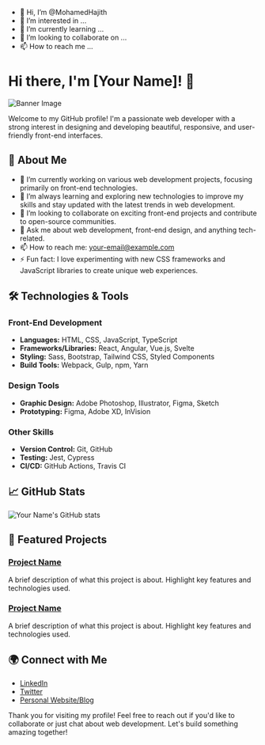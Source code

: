 - 👋 Hi, I’m @MohamedHajith
- 👀 I’m interested in ...
- 🌱 I’m currently learning ...
- 💞️ I’m looking to collaborate on ...
- 📫 How to reach me ...

<!---
MohamedHajith/MohamedHajith is a ✨ special ✨ repository because its `README.md` (this file) appears on your GitHub profile.
You can click the Preview link to take a look at your changes.
--->

# Hi there, I'm [Your Name]! 👋

![Banner Image](https://yourimageurl.com/banner.jpg)

Welcome to my GitHub profile! I'm a passionate web developer with a strong interest in designing and developing beautiful, responsive, and user-friendly front-end interfaces.

## 🚀 About Me

- 🔭 I’m currently working on various web development projects, focusing primarily on front-end technologies.
- 🌱 I’m always learning and exploring new technologies to improve my skills and stay updated with the latest trends in web development.
- 👯 I’m looking to collaborate on exciting front-end projects and contribute to open-source communities.
- 💬 Ask me about web development, front-end design, and anything tech-related.
- 📫 How to reach me: [your-email@example.com](mailto:your-email@example.com)
- ⚡ Fun fact: I love experimenting with new CSS frameworks and JavaScript libraries to create unique web experiences.

## 🛠️ Technologies & Tools

### Front-End Development
- **Languages:** HTML, CSS, JavaScript, TypeScript
- **Frameworks/Libraries:** React, Angular, Vue.js, Svelte
- **Styling:** Sass, Bootstrap, Tailwind CSS, Styled Components
- **Build Tools:** Webpack, Gulp, npm, Yarn

### Design Tools
- **Graphic Design:** Adobe Photoshop, Illustrator, Figma, Sketch
- **Prototyping:** Figma, Adobe XD, InVision

### Other Skills
- **Version Control:** Git, GitHub
- **Testing:** Jest, Cypress
- **CI/CD:** GitHub Actions, Travis CI

## 📈 GitHub Stats

![Your Name's GitHub stats](https://github-readme-stats.vercel.app/api?username=yourusername&show_icons=true&theme=radical)

## 🌟 Featured Projects

### [Project Name](https://github.com/yourusername/projectname)
A brief description of what this project is about. Highlight key features and technologies used.

### [Project Name](https://github.com/yourusername/projectname)
A brief description of what this project is about. Highlight key features and technologies used.

## 🌍 Connect with Me

- [LinkedIn](https://www.linkedin.com/in/yourusername)
- [Twitter](https://twitter.com/yourusername)
- [Personal Website/Blog](https://yourwebsite.com)

Thank you for visiting my profile! Feel free to reach out if you'd like to collaborate or just chat about web development. Let's build something amazing together!
